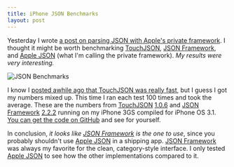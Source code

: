 ```yaml
---
title: iPhone JSON Benchmarks
layout: post
---
```


Yesterday I wrote [a post on parsing JSON with Apple's private framework](http://samsoff.es/post/parsing-json-with-the-iphones-private-json-framework). I thought it might be worth benchmarking [TouchJSON][], [JSON Framework][], and [Apple JSON][] (what I'm calling the private framework). *My results were very interesting.*

![JSON Benchmarks](http://samsoff.es/images/posts/iphone-json-benchmarks.png)

I know I [posted awhile ago that TouchJSON was really fast](http://samsoff.es/post/web-services-with-cocoa-surprise/), but I guess I got my numbers mixed up. This time I ran each test 100 times and took the average. These are the numbers from [TouchJSON][] [1.0.6](http://code.google.com/p/touchcode/downloads/list) and [JSON Framework][] [2.2.2](http://code.google.com/p/json-framework/downloads/list) running on my iPhone 3GS compiled for iPhone OS 3.1. [You can get the code on GitHub](http://github.com/samsoffes/json-benchmarks) and see for yourself.

In conclusion, *it looks like [JSON Framework][] is the one to use*, since you probably shouldn't use [Apple JSON][] in a shipping app. [JSON Framework][] was always my favorite for the clean, category-style interface. I only tested [Apple JSON][] to see how the other implementations compared to it.

[TouchJSON]: http://code.google.com/p/touchcode/
[JSON Framework]: http://code.google.com/p/json-framework/
[Apple JSON]: http://samsoff.es/post/parsing-json-with-the-iphones-private-json-framework
